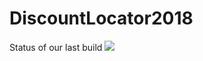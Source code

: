 # DiscountLocator2018
Status of our last build
<img src=https://build.appcenter.ms/v0.1/apps/3ac27a05-fb1a-44df-8e46-401178dcfa7a/branches/master/badge>
